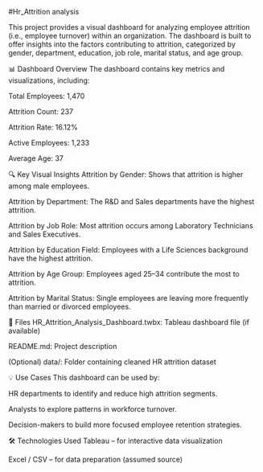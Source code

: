 #Hr_Attrition analysis

This project provides a visual dashboard for analyzing employee attrition (i.e., employee turnover) within an organization. The dashboard is built to offer insights into the factors contributing to attrition, categorized by gender, department, education, job role, marital status, and age group.

📊 Dashboard Overview
The dashboard contains key metrics and visualizations, including:

Total Employees: 1,470

Attrition Count: 237

Attrition Rate: 16.12%

Active Employees: 1,233

Average Age: 37

🔍 Key Visual Insights
Attrition by Gender: Shows that attrition is higher among male employees.

Attrition by Department: The R&D and Sales departments have the highest attrition.

Attrition by Job Role: Most attrition occurs among Laboratory Technicians and Sales Executives.

Attrition by Education Field: Employees with a Life Sciences background have the highest attrition.

Attrition by Age Group: Employees aged 25–34 contribute the most to attrition.

Attrition by Marital Status: Single employees are leaving more frequently than married or divorced employees.

📁 Files
HR_Attrition_Analysis_Dashboard.twbx: Tableau dashboard file (if available)

README.md: Project description

(Optional) data/: Folder containing cleaned HR attrition dataset

💡 Use Cases
This dashboard can be used by:

HR departments to identify and reduce high attrition segments.

Analysts to explore patterns in workforce turnover.

Decision-makers to build more focused employee retention strategies.

🛠️ Technologies Used
Tableau – for interactive data visualization

Excel / CSV – for data preparation (assumed source)

